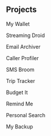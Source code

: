 ## Projects

My Wallet

Streaming Droid

Email Archiver

Caller Profiler

SMS Broom

Trip Tracker

Budget It

Remind Me

Personal Search

My Backup